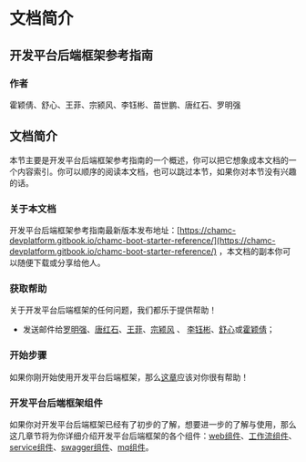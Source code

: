 # 文档简介

## 开发平台后端框架参考指南

### 作者

霍颖倩、舒心、王菲、宗颍风、李钰彬、苗世鹏、唐红石、罗明强

## 文档简介

本节主要是开发平台后端框架参考指南的一个概述，你可以把它想象成本文档的一个内容索引。你可以顺序的阅读本文档，也可以跳过本节，如果你对本节没有兴趣的话。

### 关于本文档

开发平台后端框架参考指南最新版本发布地址：[https://chamc-devplatform.gitbook.io/chamc-boot-starter-reference/](https://chamc-devplatform.gitbook.io/chamc-boot-starter-reference/) ，本文档的副本你可以随便下载或分享给他人。

### 获取帮助

关于开发平台后端框架的任何问题，我们都乐于提供帮助！

* 发送邮件给[罗明强](mailto:luomingqiang@chamc.com.cn)、[唐红石](mailto:tanghongshi@chamc.com.cn)、[王菲](mailto:wangfeic@chamc.com.cn)、[宗颍风](mailto:zongyingfeng@chamc.com.cn) 、 [李钰彬](mailto:liyubin@chamc.com.cn)、[舒心](mailto:shuxin@chamc.com.cn)或[霍颖倩](mailto:huoyingqian@chamc.com.cn)；

### 开始步骤

如果你刚开始使用开发平台后端框架，那么[这章](chamc-boot-starter-base/README.md)应该对你很有帮助！

### 开发平台后端框架组件

如果你对开发平台后端框架已经有了初步的了解，想要进一步的了解与使用，那么这几章节将为你详细介绍开发平台后端框架的各个组件：[web组件](chamc-boot-starter-web/README.md)、[工作流组件](chamc-boot-starter-bpm/README.md)、[service组件](chamc-boot-starter-service/introduce.md)、[swagger组件](chamc-boot-starter-swagger/config.md)、[mq组件](chamc-boot-starter-mq/简介.md)。

